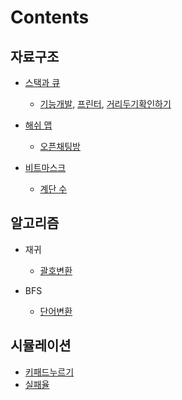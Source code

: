 # Contents

## 자료구조

- [스택과 큐](https://yunsikus.github.io/algorithm/2021/06/26/%EC%8A%A4%ED%83%9D%EA%B3%BC_%ED%81%90/)
  - [기능개발](https://yunsikus.github.io/algorithm/2021/06/26/%EA%B8%B0%EB%8A%A5%EA%B0%9C%EB%B0%9C/), [프린터](https://yunsikus.github.io/algorithm/2021/06/27/%ED%94%84%EB%A6%B0%ED%84%B0/), [거리두기확인하기](https://yunsikus.github.io/algorithm/2021/07/16/%EA%B1%B0%EB%A6%AC%EB%91%90%EA%B8%B0%ED%99%95%EC%9D%B8%ED%95%98%EA%B8%B0/)

- [해쉬 맵](https://yunsikus.github.io/algorithm/2021/07/13/%ED%95%B4%EC%89%AC%EB%A7%B5/)
  - [오픈채팅방](https://yunsikus.github.io/algorithm/2021/02/27/%EC%98%A4%ED%94%88%EC%B1%84%ED%8C%85%EB%B0%A9/)

- [비트마스크](https://yunsikus.github.io/algorithm/2021/06/19/%EB%B9%84%ED%8A%B8%EB%A7%88%EC%8A%A4%ED%81%AC/)
  - [계단 수](https://yunsikus.github.io/algorithm/2021/06/20/1562_%EA%B3%84%EB%8B%A8%EC%88%98/)


## 알고리즘

- 재귀
  - [괄호변환](https://yunsikus.github.io/algorithm/2021/03/13/%EA%B4%84%ED%98%B8%EB%B3%80%ED%99%98/)

- BFS
  - [단어변환](https://yunsikus.github.io/algorithm/2021/05/23/%EB%8B%A8%EC%96%B4%EB%B3%80%ED%99%98/)

## 시뮬레이션
- [키패드누르기](https://yunsikus.github.io/algorithm/2021/06/16/%ED%82%A4%ED%8C%A8%EB%93%9C%EB%88%84%EB%A5%B4%EA%B8%B0/)
- [실패율](https://yunsikus.github.io/algorithm/2021/06/25/%EC%8B%A4%ED%8C%A8%EC%9C%A8/)